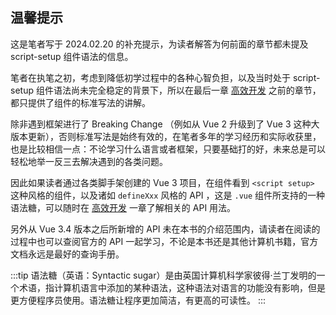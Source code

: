 ## 温馨提示

这是笔者写于 2024.02.20 的补充提示，为读者解答为何前面的章节都未提及 script-setup 组件语法的信息。

笔者在执笔之初，考虑到降低初学过程中的各种心智负担，以及当时处于 script-setup 组件语法尚未完全稳定的背景下，所以在最后一章 [高效开发](/efficient) 之前的章节，都只提供了组件的标准写法的讲解。

除非遇到框架进行了 Breaking Change （例如从 Vue 2 升级到了 Vue 3 这种大版本更新），否则标准写法是始终有效的，在笔者多年的学习经历和实际收获里，也是比较相信一点：不论学习什么语言或者框架，只要基础打的好，未来总是可以轻松地举一反三去解决遇到的各类问题。

因此如果读者通过各类脚手架创建的 Vue 3 项目，在组件看到 `<script setup>` 这种风格的组件，以及诸如 `defineXxx` 风格的 API ，这是 `.vue` 组件所支持的一种语法糖，可以随时在 [高效开发](/efficient) 一章了解相关的 API 用法。

另外从 Vue 3.4 版本之后所新增的 API 未在本书的介绍范围内，请读者在阅读的过程中也可以查阅官方的 API 一起学习，不论是本书还是其他计算机书籍，官方文档永远是最好的查询手册。

:::tip
语法糖（英语：Syntactic sugar）是由英国计算机科学家彼得·兰丁发明的一个术语，指计算机语言中添加的某种语法，这种语法对语言的功能没有影响，但是更方便程序员使用。语法糖让程序更加简洁，有更高的可读性。
:::

